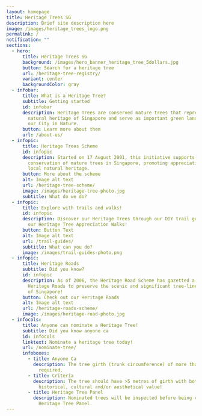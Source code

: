 ```yaml
---
layout: homepage
title: Heritage Trees SG
description: Brief site description here
image: /images/heritage_trees_logo.png
permalink: /
notification: ""
sections:
  - hero:
      title: Heritage Trees SG
      background: /images/hero_banner_heritage_tree_5dollars.jpg
      button: Search for a heritage tree
      url: /heritage-tree-registry/
      variant: center
      backgroundColor: gray
  - infobar:
      title: What is a Heritage Tree?
      subtitle: Getting started
      id: infobar
      description: Heritage Trees are conserved mature trees that represent the
        natural heritage of Singapore and serve as important green landmarks of
        our City in Nature.
      button: Learn more about them
      url: /about-us/
  - infopic:
      title: Heritage Trees Scheme
      id: infopic
      description: Started on 17 August 2001, this initiative supports the
        conservation of mature trees in Singapore, promoting appreciation of our
        local natural heritage.
      button: More about the scheme
      alt: Image alt text
      url: /heritage-tree-scheme/
      image: /images/heritage-tree-photo.jpg
      subtitle: What do we do?
  - infopic:
      title: Explore with trails and walks!
      id: infopic
      description: Discover our Heritage Trees through our DIY trail guides or attend
        our Heritage Tree Appreciation Walks!
      button: Button Text
      alt: Image alt text
      url: /trail-guides/
      subtitle: What can you do?
      image: /images/trail-guides-photo.png
  - infopic:
      title: Heritage Roads
      subtitle: Did you know?
      id: infopic
      description: As of 2006, the Heritage Road Scheme has gazetted a total of five
        Heritage Roads to preserve the scenic and significant tree-lined roads
        of Singapore!
      button: Check out our Heritage Roads
      alt: Image alt text
      url: /heritage-roads-scheme/
      image: /images/heritage-road-photo.jpg
  - infocols:
      title: Anyone can nominate a Heritage Tree!
      subtitle: Did you know anyone ca
      id: infocols
      linktext: Nominate a heritage tree today!
      url: /nominate-tree/
      infoboxes:
        - title: Anyone Ca
          description: The tree girth (trunk circumference) of more than five metres is
            required.
        - title: Criteria
          description: The tree should have >5 metres of girth with botanical, social,
            historical, cultural and/or aesthetical value!
        - title: Heritage Tree Panel
          description: Nominated trees will be inspected before being considered by the
            Heritage Tree Panel.
---
```


